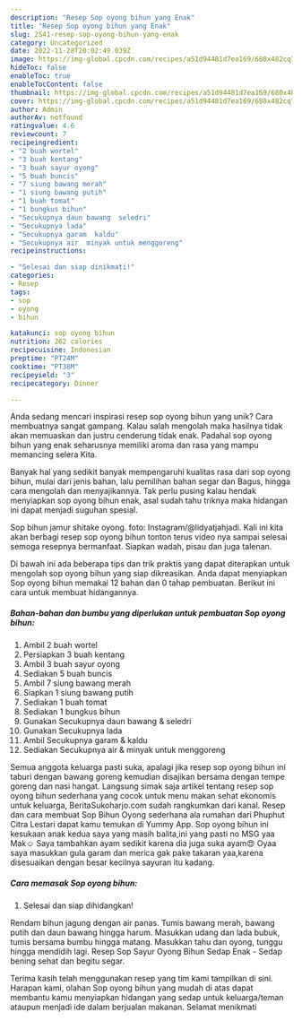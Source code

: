 ```yaml
---
description: "Resep Sop oyong bihun yang Enak"
title: "Resep Sop oyong bihun yang Enak"
slug: 2541-resep-sop-oyong-bihun-yang-enak
category: Uncategorized
date: 2022-11-28T20:02:49.039Z
image: https://img-global.cpcdn.com/recipes/a51d94481d7ea169/680x482cq70/sop-oyong-bihun-foto-resep-utama.jpg
hideToc: false
enableToc: true
enableTocContent: false
thumbnail: https://img-global.cpcdn.com/recipes/a51d94481d7ea169/680x482cq70/sop-oyong-bihun-foto-resep-utama.jpg
cover: https://img-global.cpcdn.com/recipes/a51d94481d7ea169/680x482cq70/sop-oyong-bihun-foto-resep-utama.jpg
author: Admin
authorAv: notfound
ratingvalue: 4.6
reviewcount: 7
recipeingredient:
- "2 buah wortel"
- "3 buah kentang"
- "3 buah sayur oyong"
- "5 buah buncis"
- "7 siung bawang merah"
- "1 siung bawang putih"
- "1 buah tomat"
- "1 bungkus bihun"
- "Secukupnya daun bawang  seledri"
- "Secukupnya lada"
- "Secukupnya garam  kaldu"
- "Secukupnya air  minyak untuk menggoreng"
recipeinstructions:

- "Selesai dan siap dinikmati!"
categories:
- Resep
tags:
- sop
- oyong
- bihun

katakunci: sop oyong bihun 
nutrition: 262 calories
recipecuisine: Indonesian
preptime: "PT24M"
cooktime: "PT38M"
recipeyield: "3"
recipecategory: Dinner

---
```





Anda sedang mencari inspirasi resep sop oyong bihun yang unik? Cara membuatnya sangat gampang. Kalau salah mengolah maka hasilnya tidak akan memuaskan dan justru cenderung tidak enak. Padahal sop oyong bihun yang enak seharusnya memiliki aroma dan rasa yang mampu memancing selera Kita.





Banyak hal yang sedikit banyak mempengaruhi kualitas rasa dari sop oyong bihun, mulai dari jenis bahan, lalu pemilihan bahan segar dan Bagus, hingga cara mengolah dan menyajikannya. Tak perlu pusing kalau hendak menyiapkan sop oyong bihun enak,      asal sudah tahu triknya maka hidangan ini dapat menjadi suguhan spesial.














Sop bihun jamur shitake oyong. foto: Instagram/@lidyatjahjadi. Kali ini kita akan berbagi resep sop oyong bihun tonton terus video nya sampai selesai semoga resepnya bermanfaat. Siapkan wadah, pisau dan juga talenan.






Di bawah ini ada beberapa tips dan trik praktis yang dapat diterapkan untuk mengolah sop oyong bihun yang siap dikreasikan. Anda dapat menyiapkan Sop oyong bihun memakai 12 bahan dan 0 tahap pembuatan. Berikut ini cara untuk membuat hidangannya.

<!--inarticleads1-->

##### Bahan-bahan dan bumbu yang diperlukan untuk pembuatan Sop oyong bihun:

1. Ambil 2 buah wortel
1. Persiapkan 3 buah kentang
1. Ambil 3 buah sayur oyong
1. Sediakan 5 buah buncis
1. Ambil 7 siung bawang merah
1. Siapkan 1 siung bawang putih
1. Sediakan 1 buah tomat
1. Sediakan 1 bungkus bihun
1. Gunakan Secukupnya daun bawang &amp; seledri
1. Gunakan Secukupnya lada
1. Ambil Secukupnya garam &amp; kaldu
1. Sediakan Secukupnya air &amp; minyak untuk menggoreng


Semua anggota keluarga pasti suka, apalagi jika resep sop oyong bihun ini taburi dengan bawang goreng kemudian disajikan bersama dengan tempe goreng dan nasi hangat. Langsung simak saja artikel tentang resep sop oyong bihun sederhana yang cocok untuk menu makan sehat ekonomis untuk keluarga, BeritaSukoharjo.com sudah rangkumkan dari kanal. Resep dan cara membuat Sop Bihun Oyong sederhana ala rumahan dari Phuphut Citra Lestari dapat kamu temukan di Yummy App. Sop oyong bihun ini kesukaan anak kedua saya yang masih balita,ini yang pasti no MSG yaa Mak☺️ Saya tambahkan ayam sedikit karena dia juga suka ayam😍 Oyaa saya masukkan gula garam dan merica gak pake takaran yaa,karena disesuaikan dengan besar kecilnya sayuran itu kadang. 

<!--inarticleads2-->

##### Cara memasak Sop oyong bihun:


1. Selesai dan siap dihidangkan!

Rendam bihun jagung dengan air panas. Tumis bawang merah, bawang putih dan daun bawang hingga harum. Masukkan udang dan lada bubuk, tumis bersama bumbu hingga matang. Masukkan tahu dan oyong, tunggu hingga mendidih lagi. Resep Sop Sayur Oyong Bihun Sedap Enak - Sedap bening sehat dan begitu segar. 

Terima kasih telah menggunakan resep yang tim kami tampilkan di sini. Harapan kami, olahan Sop oyong bihun yang mudah di atas dapat membantu kamu menyiapkan hidangan yang sedap untuk keluarga/teman ataupun menjadi ide dalam berjualan makanan. Selamat menikmati
